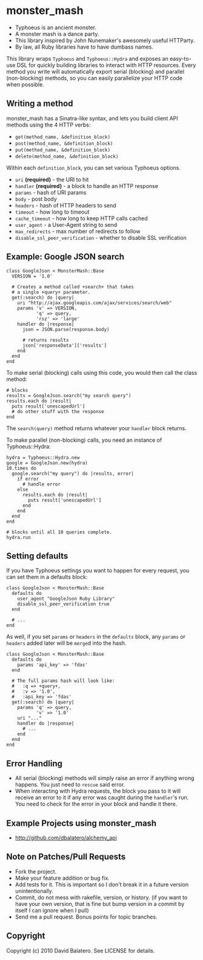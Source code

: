 monster_mash
============

* Typhoeus is an ancient monster.
* A monster mash is a dance party.
* This library inspired by John Nunemaker's awesomely useful HTTParty.
* By law, all Ruby libraries have to have dumbass names.

This library wraps `Typhoeus` and `Typhoeus::Hydra` and exposes an easy-to-use DSL for quickly building libraries to interact with HTTP resources. Every method you write will automatically export serial (blocking) and parallel (non-blocking) methods, so you can easily parallelize your HTTP code when possible.

Writing a method
----------------

monster_mash has a Sinatra-like syntax, and lets you build client API methods using the 
4 HTTP verbs:

* `get(method_name, &definition_block)`
* `post(method_name, &definition_block)`
* `put(method_name, &definition_block)`
* `delete(method_name, &definition_block)`

Within each `definition_block`, you can set various Typhoeus options.

* `uri` **(required)** - the URI to hit
* `handler` **(required)** - a block to handle an HTTP response
* `params` - hash of URI params
* `body` - post body
* `headers` - hash of HTTP headers to send
* `timeout` - how long to timeout
* `cache_timeout` - how long to keep HTTP calls cached
* `user_agent` - a User-Agent string to send
* `max_redirects` - max number of redirects to follow
* `disable_ssl_peer_verification` - whether to disable SSL verification

Example: Google JSON search
---------------------------

    class GoogleJson < MonsterMash::Base
      VERSION = '1.0'

      # Creates a method called +search+ that takes
      # a single +query+ parameter.
      get(:search) do |query|
        uri "http://ajax.googleapis.com/ajax/services/search/web"
        params 'v' => VERSION,
               'q' => query,
               'rsz' => 'large'
        handler do |response|
          json = JSON.parse(response.body)

          # returns results
          json['responseData']['results']
        end
      end
    end

To make serial (blocking) calls using this code, you would then call the class method:

    # blocks
    results = GoogleJson.search("my search query")
    results.each do |result|
      puts result['unescapedUrl']
      # do other stuff with the response
    end

The `search(query)` method returns whatever your `handler` block returns.

To make parallel (non-blocking) calls, you need an instance of Typhoeus::Hydra:

    hydra = Typhoeus::Hydra.new
    google = GoogleJson.new(hydra)
    10.times do
      google.search("my query") do |results, error|
        if error
          # handle error
        else
          results.each do |result|
            puts result['unescapedUrl']
          end
        end
      end
    end

    # blocks until all 10 queries complete.
    hydra.run

Setting defaults
----------------

If you have Typhoeus settings you want to happen for every request, you can set them in a defaults block:

    class GoogleJson < MonsterMash::Base
      defaults do
        user_agent "GoogleJson Ruby Library"
        disable_ssl_peer_verification true
      end

      # ...
    end

As well, if you set `params` or `headers` in the `defaults` block, any `params` or `headers` added later will be `merge`d into the hash.

    class GoogleJson < MonsterMash::Base
      defaults do
        params 'api_key' => 'fdas'
      end

      # The full params hash will look like:
      #   :q => +query+,
      #   :v => '1.0',
      #   :api_key => 'fdas'
      get(:search) do |query|
        params 'q' => query,
               'v' => '1.0'
        uri "..."
        handler do |response|
          # ...
        end
      end
    end

Error Handling
--------------

* All serial (blocking) methods will simply raise an error if anything wrong happens. You just need to `rescue` said error.
* When interacting with Hydra requests, the block you pass to it will receive an error to it if any error was caught during the `handler`'s run. You need to check for the error in your block and handle it there.

Example Projects using monster_mash
-----------------------------------
* http://github.com/dbalatero/alchemy_api

Note on Patches/Pull Requests
-----------------------------
 
* Fork the project.
* Make your feature addition or bug fix.
* Add tests for it. This is important so I don't break it in a
  future version unintentionally.
* Commit, do not mess with rakefile, version, or history.
  (if you want to have your own version, that is fine but bump version in a commit by itself I can ignore when I pull)
* Send me a pull request. Bonus points for topic branches.

Copyright
---------

Copyright (c) 2010 David Balatero. See LICENSE for details.
